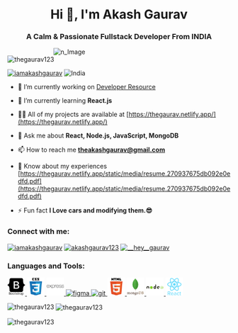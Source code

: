 <h1 align="center">Hi 👋, I'm Akash Gaurav</h1>
<h3 align="center">A Calm & Passionate Fullstack Developer From INDIA </h3> 

<img src='https://camo.githubusercontent.com/cae12fddd9d6982901d82580bdf321d81fb299141098ca1c2d4891870827bf17/68747470733a2f2f6d69726f2e6d656469756d2e636f6d2f6d61782f313336302f302a37513379765349765f7430696f4a2d5a2e676966' width='400' align='right' alt='n_Image' />

<p align="left"> <img src="https://komarev.com/ghpvc/?username=thegaurav123&label=Profile%20views&color=0e75b6&style=flat" alt="thegaurav123" /> </p>

<p align="left"> <a href="https://twitter.com/iamakashgaurav" target="blank"><img src="https://img.shields.io/twitter/follow/iamakashgaurav?logo=twitter&style=for-the-badge" alt="iamakashgaurav" /></a> <img src='[https://acegif.com/wp-content/uploads/indian-flag-15.gif](https://acegif.com/wp-content/uploads/indian-flag-15.gif)' alt='India' width='100' /> </p>

- 🔭 I’m currently working on [Developer Resource](https://developerresource.netlify.app/)

- 🌱 I’m currently learning **React.js**

- 👨‍💻 All of my projects are available at [https://thegaurav.netlify.app/](https://thegaurav.netlify.app/)

- 💬 Ask me about **React, Node.js, JavaScript, MongoDB**

- 📫 How to reach me **theakashgaurav@gmail.com**

- 📄 Know about my experiences [https://thegaurav.netlify.app/static/media/resume.270937675db092e0edfd.pdf](https://thegaurav.netlify.app/static/media/resume.270937675db092e0edfd.pdf)

- ⚡ Fun fact **I Love cars and modifying them.😎**

<h3 align="left">Connect with me:</h3>
<p align="left">
<a href="https://twitter.com/iamakashgaurav" target="blank"><img align="center" src="https://raw.githubusercontent.com/rahuldkjain/github-profile-readme-generator/master/src/images/icons/Social/twitter.svg" alt="iamakashgaurav" height="30" width="40" /></a>
<a href="https://linkedin.com/in/akashgaurav123" target="blank"><img align="center" src="https://raw.githubusercontent.com/rahuldkjain/github-profile-readme-generator/master/src/images/icons/Social/linked-in-alt.svg" alt="akashgaurav123" height="30" width="40" /></a>
<a href="https://instagram.com/__hey__gaurav" target="blank"><img align="center" src="https://raw.githubusercontent.com/rahuldkjain/github-profile-readme-generator/master/src/images/icons/Social/instagram.svg" alt="__hey__gaurav" height="30" width="40" /></a>
</p>

<h3 align="left">Languages and Tools:</h3>
<p align="left"> <a href="https://getbootstrap.com" target="_blank" rel="noreferrer"> <img src="https://raw.githubusercontent.com/devicons/devicon/master/icons/bootstrap/bootstrap-plain-wordmark.svg" alt="bootstrap" width="40" height="40"/> </a> <a href="https://www.w3schools.com/css/" target="_blank" rel="noreferrer"> <img src="https://raw.githubusercontent.com/devicons/devicon/master/icons/css3/css3-original-wordmark.svg" alt="css3" width="40" height="40"/> </a> <a href="https://expressjs.com" target="_blank" rel="noreferrer"> <img src="https://raw.githubusercontent.com/devicons/devicon/master/icons/express/express-original-wordmark.svg" alt="express" width="40" height="40"/> </a> <a href="https://www.figma.com/" target="_blank" rel="noreferrer"> <img src="https://www.vectorlogo.zone/logos/figma/figma-icon.svg" alt="figma" width="40" height="40"/> </a> <a href="https://git-scm.com/" target="_blank" rel="noreferrer"> <img src="https://www.vectorlogo.zone/logos/git-scm/git-scm-icon.svg" alt="git" width="40" height="40"/> </a> <a href="https://www.w3.org/html/" target="_blank" rel="noreferrer"> <img src="https://raw.githubusercontent.com/devicons/devicon/master/icons/html5/html5-original-wordmark.svg" alt="html5" width="40" height="40"/> </a> <a href="https://www.mongodb.com/" target="_blank" rel="noreferrer"> <img src="https://raw.githubusercontent.com/devicons/devicon/master/icons/mongodb/mongodb-original-wordmark.svg" alt="mongodb" width="40" height="40"/> </a> <a href="https://nodejs.org" target="_blank" rel="noreferrer"> <img src="https://raw.githubusercontent.com/devicons/devicon/master/icons/nodejs/nodejs-original-wordmark.svg" alt="nodejs" width="40" height="40"/> </a> <a href="https://reactjs.org/" target="_blank" rel="noreferrer"> <img src="https://raw.githubusercontent.com/devicons/devicon/master/icons/react/react-original-wordmark.svg" alt="react" width="40" height="40"/> </a> </p>

<p><img align="left" src="https://github-readme-stats.vercel.app/api/top-langs?username=thegaurav123&show_icons=true&locale=en&layout=compact" alt="thegaurav123" /></p>

<p>&nbsp;<img align="center" src="https://github-readme-stats.vercel.app/api?username=thegaurav123&show_icons=true&locale=en" alt="thegaurav123" /></p>

<p><img align="center" src="https://github-readme-streak-stats.herokuapp.com/?user=thegaurav123&" alt="thegaurav123" /></p>
